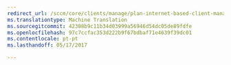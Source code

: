 ```yaml
---
redirect_url: /sccm/core/clients/manage/plan-internet-based-client-management
ms.translationtype: Machine Translation
ms.sourcegitcommit: 42308b9c11b34d03999a56946d54dc05de89fdfe
ms.openlocfilehash: 97c7ccfac353d222b9f67bdbaf71e4639f39dc01
ms.contentlocale: pt-pt
ms.lasthandoff: 05/17/2017

---
```


